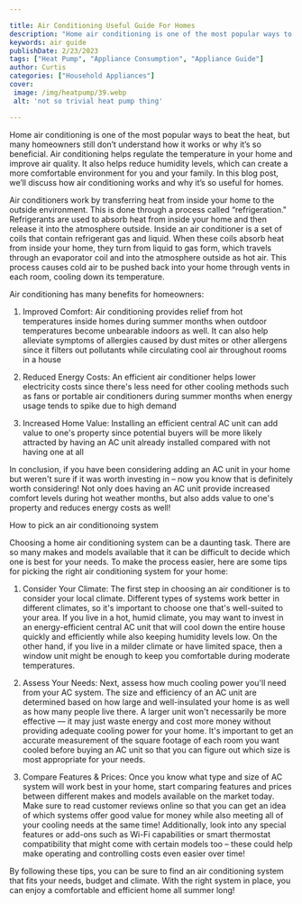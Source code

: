```yaml
---

title: Air Conditioning Useful Guide For Homes
description: "Home air conditioning is one of the most popular ways to beat the heat, but many homeowners still don’t understand how it works or...keep going and find out"
keywords: air guide
publishDate: 2/23/2023
tags: ["Heat Pump", "Appliance Consumption", "Appliance Guide"]
author: Curtis
categories: ["Household Appliances"]
cover: 
 image: /img/heatpump/39.webp
 alt: 'not so trivial heat pump thing'

---
```


Home air conditioning is one of the most popular ways to beat the heat, but many homeowners still don’t understand how it works or why it’s so beneficial. Air conditioning helps regulate the temperature in your home and improve air quality. It also helps reduce humidity levels, which can create a more comfortable environment for you and your family. In this blog post, we’ll discuss how air conditioning works and why it’s so useful for homes.

Air conditioners work by transferring heat from inside your home to the outside environment. This is done through a process called “refrigeration." Refrigerants are used to absorb heat from inside your home and then release it into the atmosphere outside. Inside an air conditioner is a set of coils that contain refrigerant gas and liquid. When these coils absorb heat from inside your home, they turn from liquid to gas form, which travels through an evaporator coil and into the atmosphere outside as hot air. This process causes cold air to be pushed back into your home through vents in each room, cooling down its temperature.

Air conditioning has many benefits for homeowners: 

1) Improved Comfort: Air conditioning provides relief from hot temperatures inside homes during summer months when outdoor temperatures become unbearable indoors as well. It can also help alleviate symptoms of allergies caused by dust mites or other allergens since it filters out pollutants while circulating cool air throughout rooms in a house 
 
2) Reduced Energy Costs: An efficient air conditioner helps lower electricity costs since there's less need for other cooling methods such as fans or portable air conditioners during summer months when energy usage tends to spike due to high demand 
 
3) Increased Home Value: Installing an efficient central AC unit can add value to one's property since potential buyers will be more likely attracted by having an AC unit already installed compared with not having one at all 

In conclusion, if you have been considering adding an AC unit in your home but weren't sure if it was worth investing in – now you know that is definitely worth considering! Not only does having an AC unit provide increased comfort levels during hot weather months, but also adds value to one's property and reduces energy costs as well!

How to pick an air conditionoing system

Choosing a home air conditioning system can be a daunting task. There are so many makes and models available that it can be difficult to decide which one is best for your needs. To make the process easier, here are some tips for picking the right air conditioning system for your home: 

1) Consider Your Climate: The first step in choosing an air conditioner is to consider your local climate. Different types of systems work better in different climates, so it's important to choose one that's well-suited to your area. If you live in a hot, humid climate, you may want to invest in an energy-efficient central AC unit that will cool down the entire house quickly and efficiently while also keeping humidity levels low. On the other hand, if you live in a milder climate or have limited space, then a window unit might be enough to keep you comfortable during moderate temperatures. 
 
2) Assess Your Needs: Next, assess how much cooling power you'll need from your AC system. The size and efficiency of an AC unit are determined based on how large and well-insulated your home is as well as how many people live there. A larger unit won't necessarily be more effective — it may just waste energy and cost more money without providing adequate cooling power for your home. It's important to get an accurate measurement of the square footage of each room you want cooled before buying an AC unit so that you can figure out which size is most appropriate for your needs. 
 
3) Compare Features & Prices: Once you know what type and size of AC system will work best in your home, start comparing features and prices between different makes and models available on the market today. Make sure to read customer reviews online so that you can get an idea of which systems offer good value for money while also meeting all of your cooling needs at the same time! Additionally, look into any special features or add-ons such as Wi-Fi capabilities or smart thermostat compatibility that might come with certain models too – these could help make operating and controlling costs even easier over time! 

By following these tips, you can be sure to find an air conditioning system that fits your needs, budget and climate. With the right system in place, you can enjoy a comfortable and efficient home all summer long!
